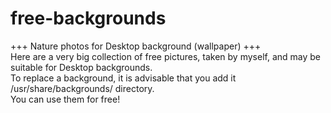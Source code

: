 # free-backgrounds
+++ Nature photos for Desktop background (wallpaper) +++<br>
Here are a very big collection of free pictures, taken by myself, and may be suitable for Desktop backgrounds.<br>
To replace a background, it is advisable that you add it /usr/share/backgrounds/ directory.<br>
You can use them for free!
